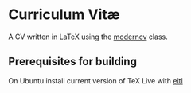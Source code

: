# Curriculum Vitæ

A CV written in LaTeX using the [moderncv](http://www.ctan.org/pkg/moderncv) class.

## Prerequisites for building

On Ubuntu install current version of TeX Live with [eitl](http://www.ctan.org/tex-archive/support/texlive/eitl)
